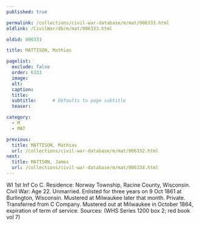 ```yaml
---
published: true

permalink: /collections/civil-war-database/m/mat/006333.html
oldlink: /CivilWar/db/m/mat/006333.html

oldid: 006333

title: MATTISON, Mathias

pagelist:
  exclude: false
  order: 6333
  image: 
  alt:
  caption:
  title:
  subtitle:      # Defaults to page subtitle
  teaser:

category: 
  - M 
  - MAT

previous:
  title: MATTISON, Mathias
  url: /collections/civil-war-database/m/mat/006332.html  
next:
  title: MATTSON, James
  url: /collections/civil-war-database/m/mat/006334.html   
---
```

WI 1st Inf Co C. Residence: Norway Township, Racine County, Wisconsin. Civil War: Age 22. Unmarried. Enlisted for three years on 9 Oct 1861 at Burlington, Wisconsin. Mustered at Milwaukee later that month. Private. Transferred from C Company. Mustered out at Milwaukee in October 1864, expiration of term of service. Sources: (WHS Series 1200 box 2; red book vol 7)